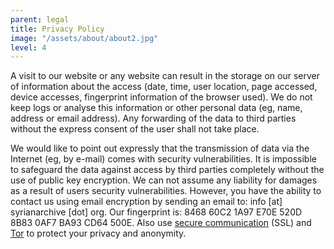 ```yaml
---
parent: legal
title: Privacy Policy
image: "/assets/about/about2.jpg"
level: 4
---
```

A visit to our website or any website can result in the storage on our server of information about the access (date, time, user location, page accessed, device accesses, fingerprint information of the browser used). We do not keep logs or analyse this information or other personal data (eg, name, address or email address). Any forwarding of the data to third parties without the express consent of the user shall not take place.

We would like to point out expressly that the transmission of data via the Internet (eg, by e-mail) comes with security vulnerabilities. It is impossible to safeguard the data against access by third parties completely without the use of public key encryption. We can not assume any liability for damages as a result of users security vulnerabilities. However, you have the ability to contact us using email encryption by sending an email to: info [at] syrianarchive [dot] org. Our fingerprint is: 8468 60C2 1A97 E70E 520D 8B83 0AF7 BA93 CD64 500E. Also use [secure communication](https://securityinabox.org/en/guide/secure-communication) (SSL) and [Tor](https://www.torproject.org/) to protect your privacy and anonymity.
